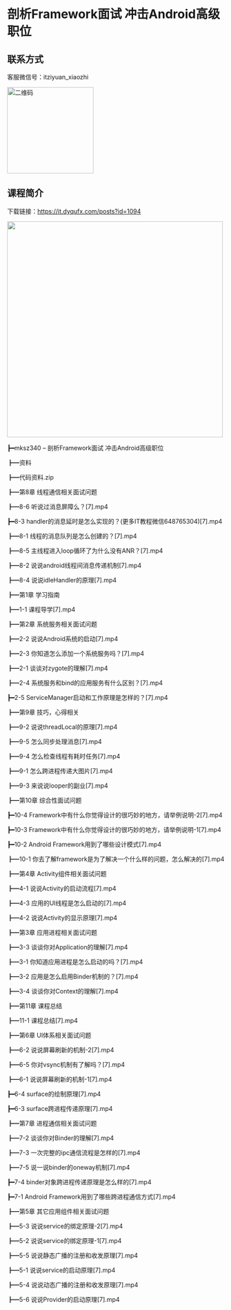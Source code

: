 # 剖析Framework面试 冲击Android高级职位

## 联系方式

客服微信号：itziyuan_xiaozhi

<img src="https://ziyuanyun.oss-cn-guangzhou.aliyuncs.com/common/20240614073449/666b82192834a.jpg" width="200" height="200" alt="二维码">

## 课程简介

下载链接：https://it.dyqufx.com/posts?id=1094

<img src="https://ziyuanyun.oss-cn-guangzhou.aliyuncs.com/yun/20240515153612/664465ec6a63a.jpg" width="500" alt="">

  ┣━mksz340 &#8211; 剖析Framework面试 冲击Android高级职位

 ┣━资料

 ┣━代码资料.zip

 ┣━第8章 线程通信相关面试问题

 ┣━8-6 听说过消息屏障么？[7].mp4

 ┣━8-3 handler的消息延时是怎么实现的？(更多IT教程微信648765304)[7].mp4

 ┣━8-1 线程的消息队列是怎么创建的？[7].mp4

 ┣━8-5 主线程进入loop循环了为什么没有ANR？[7].mp4

 ┣━8-2 说说android线程间消息传递机制[7].mp4

 ┣━8-4 说说idleHandler的原理[7].mp4

 ┣━第1章 学习指南

 ┣━1-1 课程导学[7].mp4

 ┣━第2章 系统服务相关面试问题

 ┣━2-2 说说Android系统的启动[7].mp4

 ┣━2-3 你知道怎么添加一个系统服务吗？[7].mp4

 ┣━2-1 谈谈对zygote的理解[7].mp4

 ┣━2-4 系统服务和bind的应用服务有什么区别？[7].mp4

 ┣━2-5 ServiceManager启动和工作原理是怎样的？[7].mp4

 ┣━第9章 技巧，心得相关

 ┣━9-2 说说threadLocal的原理[7].mp4

 ┣━9-5 怎么同步处理消息[7].mp4

 ┣━9-4 怎么检查线程有耗时任务[7].mp4

 ┣━9-1 怎么跨进程传递大图片[7].mp4

 ┣━9-3 来说说looper的副业[7].mp4

 ┣━第10章 综合性面试问题

 ┣━10-4 Framework中有什么你觉得设计的很巧妙的地方，请举例说明-2[7].mp4

 ┣━10-3 Framework中有什么你觉得设计的很巧妙的地方，请举例说明-1[7].mp4

 ┣━10-2 Android Framework用到了哪些设计模式[7].mp4

 ┣━10-1 你去了解framework是为了解决一个什么样的问题，怎么解决的[7].mp4

 ┣━第4章 Activity组件相关面试问题

 ┣━4-1 说说Activity的启动流程[7].mp4

 ┣━4-3 应用的UI线程是怎么启动的[7].mp4

 ┣━4-2 说说Activity的显示原理[7].mp4

 ┣━第3章 应用进程相关面试问题

 ┣━3-3 谈谈你对Application的理解[7].mp4

 ┣━3-1 你知道应用进程是怎么启动的吗？[7].mp4

 ┣━3-2 应用是怎么启用Binder机制的？[7].mp4

 ┣━3-4 谈谈你对Context的理解[7].mp4

 ┣━第11章 课程总结

 ┣━11-1 课程总结[7].mp4

 ┣━第6章 UI体系相关面试问题

 ┣━6-2 说说屏幕刷新的机制-2[7].mp4

 ┣━6-5 你对vsync机制有了解吗？[7].mp4

 ┣━6-1 说说屏幕刷新的机制-1[7].mp4

 ┣━6-4 surface的绘制原理[7].mp4

 ┣━6-3 surface跨进程传递原理[7].mp4

 ┣━第7章 进程通信相关面试问题

 ┣━7-2 谈谈你对Binder的理解[7].mp4

 ┣━7-3 一次完整的ipc通信流程是怎样的[7].mp4

 ┣━7-5 说一说binder的oneway机制[7].mp4

 ┣━7-4 binder对象跨进程传递原理是怎么样的[7].mp4

 ┣━7-1 Android Framework用到了哪些跨进程通信方式[7].mp4

 ┣━第5章 其它应用组件相关面试问题

 ┣━5-3 说说service的绑定原理-2[7].mp4

 ┣━5-2 说说service的绑定原理-1[7].mp4

 ┣━5-5 说说静态广播的注册和收发原理[7].mp4

 ┣━5-1 说说service的启动原理[7].mp4

 ┣━5-4 说说动态广播的注册和收发原理[7].mp4

 ┣━5-6 说说Provider的启动原理[7].mp4

  